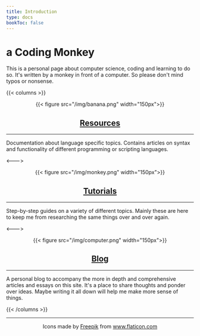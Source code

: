 ```yaml
---
title: Introduction
type: docs
bookToc: false
---
```


# a Coding Monkey

This is a personal page about computer science, coding and learning to do so. It's written by a monkey in front of a computer. So please don't mind typos or nonsense.

{{< columns >}}

<div align="center">

{{< figure src="/img/banana.png" width="150px">}}

## [Resources](/docs/languages)

---

</div>

Documentation about language specific topics. Contains articles on syntax and functionality of different programming or scripting languages.

<--->

<div align="center">
{{< figure src="/img/monkey.png" width="150px">}}

## [Tutorials](/docs/tutorials)

---

</div>

Step-by-step guides on a variety of different topics. Mainly these are here to keep me from researching the same things over and over again.

<--->

<div align="center">

{{< figure src="/img/computer.png" width="150px">}}

## [Blog](/posts)

---

</div>


A personal blog to accompany the more in depth and comprehensive articles and essays on this site. It's a place to share thoughts and ponder over ideas. Maybe writing it all down will help me make more sense of things.

{{< /columns >}}

---

<div align="center">

Icons made by <a href="https://www.freepik.com" title="Freepik">Freepik</a> from <a href="https://www.flaticon.com/" title="Flaticon">www.flaticon.com</a>

</div>
